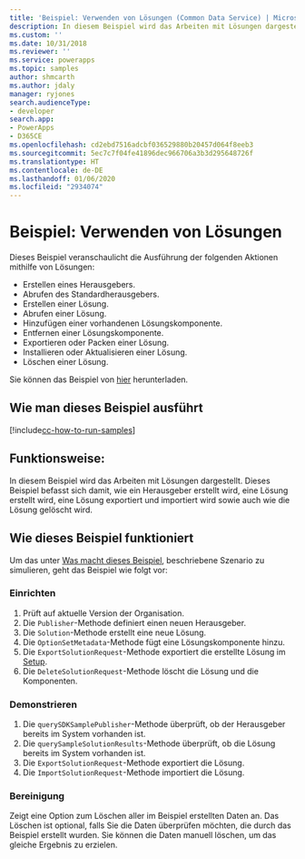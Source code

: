 ```yaml
---
title: 'Beispiel: Verwenden von Lösungen (Common Data Service) | Microsoft-Dokumentation'
description: In diesem Beispiel wird das Arbeiten mit Lösungen dargestellt
ms.custom: ''
ms.date: 10/31/2018
ms.reviewer: ''
ms.service: powerapps
ms.topic: samples
author: shmcarth
ms.author: jdaly
manager: ryjones
search.audienceType:
- developer
search.app:
- PowerApps
- D365CE
ms.openlocfilehash: cd2ebd7516adcbf036529880b20457d064f8eeb3
ms.sourcegitcommit: 5ec7c7f04fe41896dec966706a3b3d295648726f
ms.translationtype: HT
ms.contentlocale: de-DE
ms.lasthandoff: 01/06/2020
ms.locfileid: "2934074"
---
```

# <a name="sample-work-with-solutions"></a>Beispiel: Verwenden von Lösungen

<!-- https://docs.microsoft.com/dynamics365/customer-engagement/developer/sample-work-solutions -->

Dieses Beispiel veranschaulicht die Ausführung der folgenden Aktionen mithilfe von Lösungen:

- Erstellen eines Herausgebers.
- Abrufen des Standardherausgebers.
- Erstellen einer Lösung.
- Abrufen einer Lösung.
- Hinzufügen einer vorhandenen Lösungskomponente.
- Entfernen einer Lösungskomponente.
- Exportieren oder Packen einer Lösung.
- Installieren oder Aktualisieren einer Lösung.
- Löschen einer Lösung.

Sie können das Beispiel von [hier](https://github.com/Microsoft/PowerApps-Samples/tree/master/cds/orgsvc/C%23/WorkwithSolutions) herunterladen.

## <a name="how-to-run-this-sample"></a>Wie man dieses Beispiel ausführt

[!include[cc-how-to-run-samples](../../includes/cc-how-to-run-samples.md)]

## <a name="what-this-sample-does"></a>Funktionsweise:

In diesem Beispiel wird das Arbeiten mit Lösungen dargestellt. Dieses Beispiel befasst sich damit, wie ein Herausgeber erstellt wird, eine Lösung erstellt wird, eine Lösung exportiert und importiert wird sowie auch wie die Lösung gelöscht wird.

## <a name="how-this-sample-works"></a>Wie dieses Beispiel funktioniert

Um das unter [Was macht dieses Beispiel](#what-this-sample-does), beschriebene Szenario zu simulieren, geht das Beispiel wie folgt vor:

### <a name="setup"></a>Einrichten

1. Prüft auf aktuelle Version der Organisation.
1. Die `Publisher`-Methode definiert einen neuen Herausgeber. 
1. Die `Solution`-Methode erstellt eine neue Lösung.
1. Die `OptionSetMetadata`-Methode fügt eine Lösungskomponente hinzu.
1. Die `ExportSolutionRequest`-Methode exportiert die erstellte Lösung im [Setup](#setup).
1. Die `DeleteSolutionRequest`-Methode löscht die Lösung und die Komponenten.


### <a name="demonstrate"></a>Demonstrieren
1. Die `querySDKSamplePublisher`-Methode überprüft, ob der Herausgeber bereits im System vorhanden ist.
1. Die `querySampleSolutionResults`-Methode überprüft, ob die Lösung bereits im System vorhanden ist.
1. Die `ExportSolutionRequest`-Methode exportiert die Lösung. 
1. Die `ImportSolutionRequest`-Methode importiert die Lösung.

### <a name="clean-up"></a>Bereinigung

Zeigt eine Option zum Löschen aller im Beispiel erstellten Daten an. Das Löschen ist optional, falls Sie die Daten überprüfen möchten, die durch das Beispiel erstellt wurden. Sie können die Daten manuell löschen, um das gleiche Ergebnis zu erzielen.
